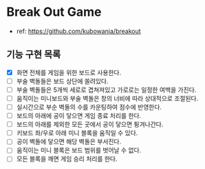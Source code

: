 # Break Out Game

- ref: https://github.com/kubowania/breakout

## 기능 구현 목록

- [x] 화면 전체를 게임을 위한 보드로 사용한다.
- [ ] 부술 벽돌들은 보드 상단에 쏠려있다.
- [ ] 부술 벽돌들은 5개씩 세로로 겹쳐져있고 가로로는 일정한 여백을 가진다.
- [ ] 움직이는 미니보드와 부술 벽돌은 창의 너비에 따라 상대적으로 조절된다.
- [ ] 실시간으로 부순 벽돌의 수를 카운팅하여 점수에 반영한다.
- [ ] 보드의 아래에 공이 닿으면 게임 종료 처리를 한다.
- [ ] 보드의 아래를 제외한 모든 곳에서 공이 닿으면 튕겨나간다.
- [ ] 키보드 좌/우로 아래 미니 블록을 움직일 수 있다.
- [ ] 공이 벽돌에 닿으면 해당 벽돌은 부서진다.
- [ ] 움직이는 미니 블록은 보드 범위를 벗어날 수 없다.
- [ ] 모든 블록을 깨면 게임 승리 처리를 한다.
